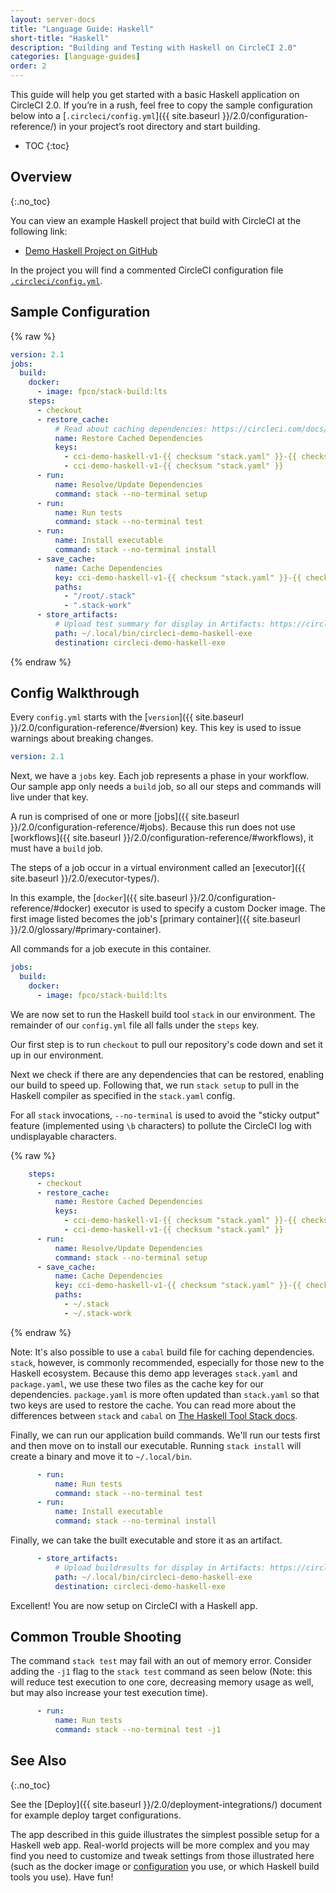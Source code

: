 ```yaml
---
layout: server-docs
title: "Language Guide: Haskell"
short-title: "Haskell"
description: "Building and Testing with Haskell on CircleCI 2.0"
categories: [language-guides]
order: 2
---
```


This guide will help you get started with a basic Haskell application on
CircleCI 2.0. If you’re in a rush, feel free to copy the sample configuration below into a [`.circleci/config.yml`]({{ site.baseurl }}/2.0/configuration-reference/) in your project’s root directory and start building.

* TOC
{:toc}

## Overview
{:.no_toc}

You can view an example Haskell project that build with CircleCI at the following link:

- <a href="https://github.com/CircleCI-Public/circleci-demo-haskell"
target="_blank">Demo Haskell Project on GitHub</a>

In the project you will find a commented CircleCI configuration file <a
href="https://github.com/CircleCI-Public/circleci-demo-haskell/blob/master/.circleci/config.yml" target="_blank">`.circleci/config.yml`</a>.


## Sample Configuration

{% raw %}

```yaml
version: 2.1
jobs:
  build:
    docker:
      - image: fpco/stack-build:lts
    steps:
      - checkout
      - restore_cache:
          # Read about caching dependencies: https://circleci.com/docs/2.0/caching/
          name: Restore Cached Dependencies
          keys:
            - cci-demo-haskell-v1-{{ checksum "stack.yaml" }}-{{ checksum "package.yaml" }}
            - cci-demo-haskell-v1-{{ checksum "stack.yaml" }}
      - run:
          name: Resolve/Update Dependencies
          command: stack --no-terminal setup
      - run:
          name: Run tests
          command: stack --no-terminal test
      - run:
          name: Install executable
          command: stack --no-terminal install
      - save_cache:
          name: Cache Dependencies
          key: cci-demo-haskell-v1-{{ checksum "stack.yaml" }}-{{ checksum "package.yaml" }}
          paths:
            - "/root/.stack"
            - ".stack-work"
      - store_artifacts:
          # Upload test summary for display in Artifacts: https://circleci.com/docs/2.0/artifacts/ 
          path: ~/.local/bin/circleci-demo-haskell-exe
          destination: circleci-demo-haskell-exe

```

{% endraw %}

## Config Walkthrough

Every `config.yml` starts with the [`version`]({{ site.baseurl }}/2.0/configuration-reference/#version) key.
This key is used to issue warnings about breaking changes.

```yaml
version: 2.1
```

Next, we have a `jobs` key. Each job represents a phase in your workflow. Our
sample app only needs a `build` job, so all our steps and commands will live
under that key.

A run is comprised of one or more [jobs]({{ site.baseurl }}/2.0/configuration-reference/#jobs).
Because this run does not use [workflows]({{ site.baseurl }}/2.0/configuration-reference/#workflows),
it must have a `build` job.

The steps of a job occur in a virtual environment called an [executor]({{ site.baseurl }}/2.0/executor-types/).

In this example, the [`docker`]({{ site.baseurl }}/2.0/configuration-reference/#docker) executor is used
to specify a custom Docker image. The first image listed becomes the job's [primary container]({{ site.baseurl }}/2.0/glossary/#primary-container).

All commands for a job execute in this container.

```yaml
jobs:
  build:
    docker:
      - image: fpco/stack-build:lts
```

We are now set to run the Haskell build tool `stack` in our environment. The remainder of our
`config.yml` file all falls under the `steps` key.

Our first step is to run `checkout` to pull our repository's code down and set
it up in our environment. 

Next we check if there are any dependencies that can be restored, enabling our
build to speed up. Following that, we run `stack setup` to pull in the Haskell
compiler as specified in the `stack.yaml` config.

For all `stack` invocations, `--no-terminal` is used to avoid the "sticky output" feature
(implemented using `\b` characters) to pollute the CircleCI log with undisplayable characters.

{% raw %}
```yaml
    steps:
      - checkout
      - restore_cache:
          name: Restore Cached Dependencies
          keys:
            - cci-demo-haskell-v1-{{ checksum "stack.yaml" }}-{{ checksum "package.yaml" }}
            - cci-demo-haskell-v1-{{ checksum "stack.yaml" }}
      - run:
          name: Resolve/Update Dependencies
          command: stack --no-terminal setup
      - save_cache:
          name: Cache Dependencies
          key: cci-demo-haskell-v1-{{ checksum "stack.yaml" }}-{{ checksum "package.yaml" }}
          paths:
            - ~/.stack
            - ~/.stack-work
```
{% endraw %}

Note: It's also possible to use a `cabal` build file for caching dependencies.
`stack`, however, is commonly recommended, especially for those new to the Haskell ecosystem. Because this
demo app leverages `stack.yaml` and `package.yaml`, we use these two files as the
cache key for our dependencies. `package.yaml` is more often updated than `stack.yaml` so that two keys are
used to restore the cache.
You can read more about the differences between
`stack` and `cabal` on [The Haskell Tool Stack docs](https://docs.haskellstack.org/en/stable/stack_yaml_vs_cabal_package_file/).

Finally, we can run our application build commands. We'll run our tests first
and then move on to install our executable. Running `stack install` will create
a binary and move it to `~/.local/bin`. 

```yaml
      - run:
          name: Run tests
          command: stack --no-terminal test
      - run:
          name: Install executable
          command: stack --no-terminal install
```

Finally, we can take the built executable and store it as an artifact.

```yaml
      - store_artifacts:
          # Upload buildresults for display in Artifacts: https://circleci.com/docs/2.0/artifacts/ 
          path: ~/.local/bin/circleci-demo-haskell-exe 
          destination: circleci-demo-haskell-exe
```

Excellent! You are now setup on CircleCI with a Haskell app.

## Common Trouble Shooting

The command `stack test` may fail with an out of memory error. Consider adding the `-j1` flag to the `stack test` command 
as seen below (Note: this will reduce test execution to one core, decreasing memory usage as well, but may also increase your test execution time).

```yaml
      - run:
          name: Run tests
          command: stack --no-terminal test -j1
```

## See Also
{:.no_toc}

See the [Deploy]({{ site.baseurl }}/2.0/deployment-integrations/) document for example deploy target configurations.

The app described in this guide illustrates the simplest possible setup for a
Haskell web app. Real-world projects will be more complex and you may find
you need to customize and tweak settings from those illustrated here (such as
the docker image or [configuration](https://docs.haskellstack.org/en/v1.0.2/docker_integration/) you use, or
which Haskell build tools you use). Have fun!

